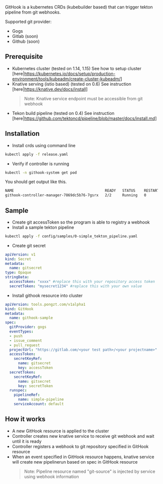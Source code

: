 GitHook is a kubernetes CRDs (kubebuilder based) that can trigger tekton pipeline from git webhooks.

Supported git provider:
- Gogs
- Gitlab (soon)
- Github (soon)

## Prerequisite
- Kubernetes cluster (tested on 1.14, 1.15)
  See how to setup cluster [here|https://kubernetes.io/docs/setup/production-environment/tools/kubeadm/create-cluster-kubeadm/]
- Knative serving (istio based) (tested on 0.6)
  See instruction [here|https://knative.dev/docs/install]
  > Note: Knative service endpoint must be accessible from git webhook
- Tekon build pipeline (tested on 0.4)
  See instruction [here|https://github.com/tektoncd/pipeline/blob/master/docs/install.md]

## Installation
- Install crds using command line
```sh
kubectl apply -f release.yaml
```
- Verify if controller is running
```sh
kubectl -n githook-system get pod
```

You should get output like this.
```sh
NAME                                          READY   STATUS    RESTARTS   AGE
githook-controller-manager-7869dc5b76-7gsrx   2/2     Running   0          42m
```

## Sample
- Create git accessToken so the program is able to registry a webhook
- Install a sample tekton pipeline
```sh
kubectl apply -f config/samples/0-simple_tekton_pipeline.yaml
```
- Create git secret

```yaml
apiVersion: v1
kind: Secret
metadata:
  name: gitsecret
type: Opaque
stringData:
  accessToken: "xxxx" #replace this with your repository access token
  secretToken: "mysecret1234" #replace this with your own value
```
- Install githook resource into cluster
```yaml
apiVersion: tools.pongzt.com/v1alpha1
kind: GitHook
metadata:
  name: githook-sample
spec:
  gitProvider: gogs
  eventTypes:
  - push
  - issue_comment
  - pull_request
  projectUrl: "https://gitlab.com/<your test path>/<your projectname>" #replace this with your test repo
  accessToken:
    secretKeyRef:
      name: gitsecret
      key: accessToken
  secretToken:
    secretKeyRef:
      name: gitsecret
      key: secretToken
  runspec:
    pipelineRef:
      name: simple-pipeline
    serviceAccount: default
```

## How it works
- A new GitHook resource is applied to the cluster
- Controller creates new knative service to receive git webhook and wait until it is ready
- Controller registers a webhook to git repository specified in GitHook resource
- When an event specified in GitHook resource happens, knative service will create new pipelinerun based on spec in GitHook resource
  > Note: Pipeline resource named "git-source" is injected by service using webhook information